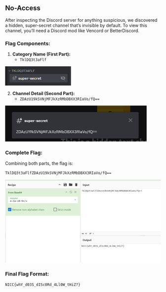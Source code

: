 ## No-Access

After inspecting the Discord server for anything suspicious, we discovered a hidden, super-secret channel that’s invisible by default. To view this channel, you’ll need a Discord mod like Vencord or BetterDiscord.

### Flag Components:

1. **Category Name (First Part):**
   - `TklDQ3t3aFlf`

![image](https://github.com/x03ee/SpookyCTF-2024/blob/main/Misc/no-access/p12.png)

2. **Channel Detail (Second Part):**
   - `ZDAzU19kSVNjMFJkXzRMbDBXX3RIaVo/fQ==`

![image](https://github.com/x03ee/SpookyCTF-2024/blob/main/Misc/no-access/p13.png)

### Complete Flag:

Combining both parts, the flag is:
```
TklDQ3t3aFlfZDAzU19kSVNjMFJkXzRMbDBXX3RIaVo/fQ==
```

![image](https://github.com/x03ee/SpookyCTF-2024/blob/main/Misc/no-access/final1.PNG)

### Final Flag Format:

```
NICC{whY_d03S_dISc0Rd_4Ll0W_tHiZ?}
```
